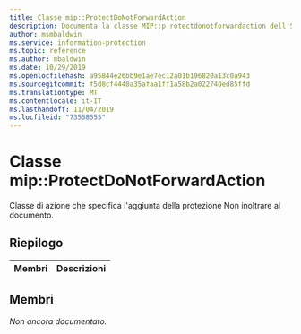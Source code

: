 ```yaml
---
title: Classe mip::ProtectDoNotForwardAction
description: Documenta la classe MIP::p rotectdonotforwardaction dell'SDK Microsoft Information Protection (MIP).
author: msmbaldwin
ms.service: information-protection
ms.topic: reference
ms.author: mbaldwin
ms.date: 10/29/2019
ms.openlocfilehash: a95844e26bb9e1ae7ec12a01b196820a13c0a943
ms.sourcegitcommit: f5d8cf4440a35afaa1ff1a58b2a022740ed85ffd
ms.translationtype: MT
ms.contentlocale: it-IT
ms.lasthandoff: 11/04/2019
ms.locfileid: "73558555"
---
```

# <a name="class-mipprotectdonotforwardaction"></a>Classe mip::ProtectDoNotForwardAction 
Classe di azione che specifica l'aggiunta della protezione Non inoltrare al documento.
  
## <a name="summary"></a>Riepilogo
 Membri                        | Descrizioni                                
--------------------------------|---------------------------------------------
  
## <a name="members"></a>Membri
_Non ancora documentato._
